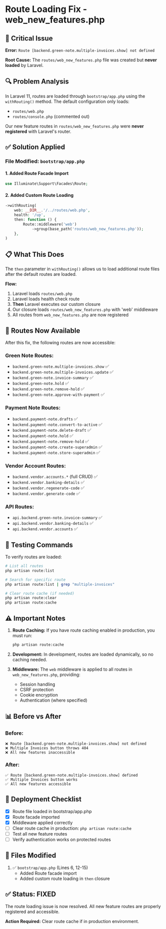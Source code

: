 # Route Loading Fix - web_new_features.php

## 🐛 **Critical Issue**

**Error:** `Route [backend.green-note.multiple-invoices.show] not defined`

**Root Cause:** The `routes/web_new_features.php` file was created but **never loaded** by Laravel.

## 🔍 **Problem Analysis**

In Laravel 11, routes are loaded through `bootstrap/app.php` using the `withRouting()` method. The default configuration only loads:
- `routes/web.php`
- `routes/console.php` (commented out)

Our new feature routes in `routes/web_new_features.php` were **never registered** with Laravel's router.

## ✅ **Solution Applied**

### **File Modified:** `bootstrap/app.php`

#### **1. Added Route Facade Import**

```php
use Illuminate\Support\Facades\Route;
```

#### **2. Added Custom Route Loading**

```php
->withRouting(
    web: __DIR__.'/../routes/web.php',
    health: '/up',
    then: function () {
        Route::middleware('web')
            ->group(base_path('routes/web_new_features.php'));
    },
)
```

## 📋 **What This Does**

The `then` parameter in `withRouting()` allows us to load additional route files after the default routes are loaded.

**Flow:**
1. Laravel loads `routes/web.php`
2. Laravel loads health check route
3. **Then** Laravel executes our custom closure
4. Our closure loads `routes/web_new_features.php` with 'web' middleware
5. All routes from `web_new_features.php` are now registered

## 🎯 **Routes Now Available**

After this fix, the following routes are now accessible:

### **Green Note Routes:**
- `backend.green-note.multiple-invoices.show` ✅
- `backend.green-note.multiple-invoices.update` ✅
- `backend.green-note.invoice-summary` ✅
- `backend.green-note.hold` ✅
- `backend.green-note.remove-hold` ✅
- `backend.green-note.approve-with-payment` ✅

### **Payment Note Routes:**
- `backend.payment-note.drafts` ✅
- `backend.payment-note.convert-to-active` ✅
- `backend.payment-note.delete-draft` ✅
- `backend.payment-note.hold` ✅
- `backend.payment-note.remove-hold` ✅
- `backend.payment-note.create-superadmin` ✅
- `backend.payment-note.store-superadmin` ✅

### **Vendor Account Routes:**
- `backend.vendor.accounts.*` (full CRUD) ✅
- `backend.vendor.banking-details` ✅
- `backend.vendor.regenerate-code` ✅
- `backend.vendor.generate-code` ✅

### **API Routes:**
- `api.backend.green-note.invoice-summary` ✅
- `api.backend.vendor.banking-details` ✅
- `api.backend.vendor.accounts` ✅

## 🔧 **Testing Commands**

To verify routes are loaded:

```bash
# List all routes
php artisan route:list

# Search for specific route
php artisan route:list | grep "multiple-invoices"

# Clear route cache (if needed)
php artisan route:clear
php artisan route:cache
```

## ⚠️ **Important Notes**

1. **Route Caching:** If you have route caching enabled in production, you must run:
   ```bash
   php artisan route:cache
   ```

2. **Development:** In development, routes are loaded dynamically, so no caching needed.

3. **Middleware:** The `web` middleware is applied to all routes in `web_new_features.php`, providing:
   - Session handling
   - CSRF protection
   - Cookie encryption
   - Authentication (where specified)

## 📊 **Before vs After**

### **Before:**
```
❌ Route [backend.green-note.multiple-invoices.show] not defined
❌ Multiple Invoices button throws 404
❌ All new features inaccessible
```

### **After:**
```
✅ Route [backend.green-note.multiple-invoices.show] defined
✅ Multiple Invoices button works
✅ All new features accessible
```

## 🚀 **Deployment Checklist**

- [x] Route file loaded in bootstrap/app.php
- [x] Route facade imported
- [x] Middleware applied correctly
- [ ] Clear route cache in production: `php artisan route:cache`
- [ ] Test all new feature routes
- [ ] Verify authentication works on protected routes

## 📝 **Files Modified**

1. ✅ `bootstrap/app.php` (Lines 6, 12-15)
   - Added Route facade import
   - Added custom route loading in `then` closure

## ✅ **Status: FIXED**

The route loading issue is now resolved. All new feature routes are properly registered and accessible.

**Action Required:** Clear route cache if in production environment.

